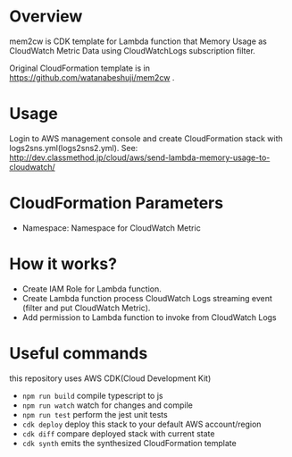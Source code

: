 # Overview
mem2cw is CDK template for Lambda function 
that Memory Usage as CloudWatch Metric Data using CloudWatchLogs subscription filter.

Original CloudFormation template is in https://github.com/watanabeshuji/mem2cw .

# Usage

Login to AWS management console and create CloudFormation stack with logs2sns.yml(logs2sns2.yml).
See: http://dev.classmethod.jp/cloud/aws/send-lambda-memory-usage-to-cloudwatch/ 

# CloudFormation Parameters

- Namespace: Namespace for CloudWatch Metric

# How it works?

- Create IAM Role for Lambda function.
- Create Lambda function process CloudWatch Logs streaming event (filter and put CloudWatch Metric).
- Add permission to Lambda function to invoke from CloudWatch Logs

# Useful commands

this repository uses AWS CDK(Cloud Development Kit)

 * `npm run build`   compile typescript to js
 * `npm run watch`   watch for changes and compile
 * `npm run test`    perform the jest unit tests
 * `cdk deploy`      deploy this stack to your default AWS account/region
 * `cdk diff`        compare deployed stack with current state
 * `cdk synth`       emits the synthesized CloudFormation template

